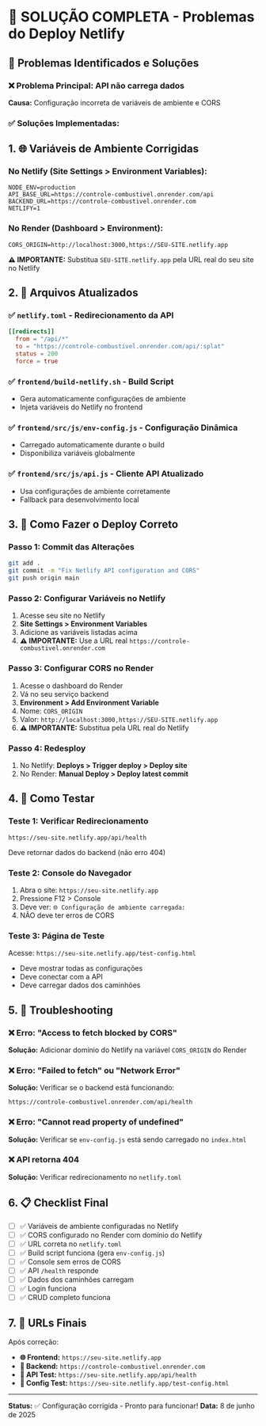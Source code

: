 # 🔧 SOLUÇÃO COMPLETA - Problemas do Deploy Netlify

## 🎯 Problemas Identificados e Soluções

### ❌ Problema Principal: API não carrega dados
**Causa:** Configuração incorreta de variáveis de ambiente e CORS

### ✅ Soluções Implementadas:

## 1. 🌐 Variáveis de Ambiente Corrigidas

### No Netlify (Site Settings > Environment Variables):
```
NODE_ENV=production
API_BASE_URL=https://controle-combustivel.onrender.com/api
BACKEND_URL=https://controle-combustivel.onrender.com
NETLIFY=1
```

### No Render (Dashboard > Environment):
```
CORS_ORIGIN=http://localhost:3000,https://SEU-SITE.netlify.app
```
**⚠️ IMPORTANTE:** Substitua `SEU-SITE.netlify.app` pela URL real do seu site no Netlify

## 2. 📁 Arquivos Atualizados

### ✅ `netlify.toml` - Redirecionamento da API
```toml
[[redirects]]
  from = "/api/*"
  to = "https://controle-combustivel.onrender.com/api/:splat"
  status = 200
  force = true
```

### ✅ `frontend/build-netlify.sh` - Build Script
- Gera automaticamente configurações de ambiente
- Injeta variáveis do Netlify no frontend

### ✅ `frontend/src/js/env-config.js` - Configuração Dinâmica
- Carregado automaticamente durante o build
- Disponibiliza variáveis globalmente

### ✅ `frontend/src/js/api.js` - Cliente API Atualizado
- Usa configurações de ambiente corretamente
- Fallback para desenvolvimento local

## 3. 🔄 Como Fazer o Deploy Correto

### Passo 1: Commit das Alterações
```bash
git add .
git commit -m "Fix Netlify API configuration and CORS"
git push origin main
```

### Passo 2: Configurar Variáveis no Netlify
1. Acesse seu site no Netlify
2. **Site Settings > Environment Variables**
3. Adicione as variáveis listadas acima
4. **⚠️ IMPORTANTE:** Use a URL real `https://controle-combustivel.onrender.com`

### Passo 3: Configurar CORS no Render
1. Acesse o dashboard do Render
2. Vá no seu serviço backend
3. **Environment > Add Environment Variable**
4. Nome: `CORS_ORIGIN`
5. Valor: `http://localhost:3000,https://SEU-SITE.netlify.app`
6. **⚠️ IMPORTANTE:** Substitua pela URL real do Netlify

### Passo 4: Redesploy
1. No Netlify: **Deploys > Trigger deploy > Deploy site**
2. No Render: **Manual Deploy > Deploy latest commit**

## 4. 🧪 Como Testar

### Teste 1: Verificar Redirecionamento
```
https://seu-site.netlify.app/api/health
```
Deve retornar dados do backend (não erro 404)

### Teste 2: Console do Navegador
1. Abra o site: `https://seu-site.netlify.app`
2. Pressione F12 > Console
3. Deve ver: `🌐 Configuração de ambiente carregada:`
4. NÃO deve ter erros de CORS

### Teste 3: Página de Teste
Acesse: `https://seu-site.netlify.app/test-config.html`
- Deve mostrar todas as configurações
- Deve conectar com a API
- Deve carregar dados dos caminhões

## 5. 🐛 Troubleshooting

### ❌ Erro: "Access to fetch blocked by CORS"
**Solução:** Adicionar domínio do Netlify na variável `CORS_ORIGIN` do Render

### ❌ Erro: "Failed to fetch" ou "Network Error"
**Solução:** Verificar se o backend está funcionando:
```
https://controle-combustivel.onrender.com/api/health
```

### ❌ Erro: "Cannot read property of undefined"
**Solução:** Verificar se `env-config.js` está sendo carregado no `index.html`

### ❌ API retorna 404
**Solução:** Verificar redirecionamento no `netlify.toml`

## 6. 📋 Checklist Final

- [ ] ✅ Variáveis de ambiente configuradas no Netlify
- [ ] ✅ CORS configurado no Render com domínio do Netlify
- [ ] ✅ URL correta no `netlify.toml`
- [ ] ✅ Build script funciona (gera `env-config.js`)
- [ ] ✅ Console sem erros de CORS
- [ ] ✅ API `/health` responde
- [ ] ✅ Dados dos caminhões carregam
- [ ] ✅ Login funciona
- [ ] ✅ CRUD completo funciona

## 7. 🎯 URLs Finais

Após correção:
- **🌐 Frontend:** `https://seu-site.netlify.app`
- **🔧 Backend:** `https://controle-combustivel.onrender.com`
- **📡 API Test:** `https://seu-site.netlify.app/api/health`
- **🧪 Config Test:** `https://seu-site.netlify.app/test-config.html`

---

**Status:** ✅ Configuração corrigida - Pronto para funcionar!
**Data:** 8 de junho de 2025
